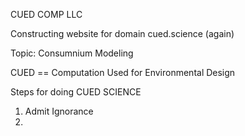 CUED COMP LLC

Constructing website for domain cued.science (again)

Topic: Consumnium Modeling

CUED == Computation Used for Environmental Design

Steps for doing CUED SCIENCE 

1. Admit Ignorance
2. 

